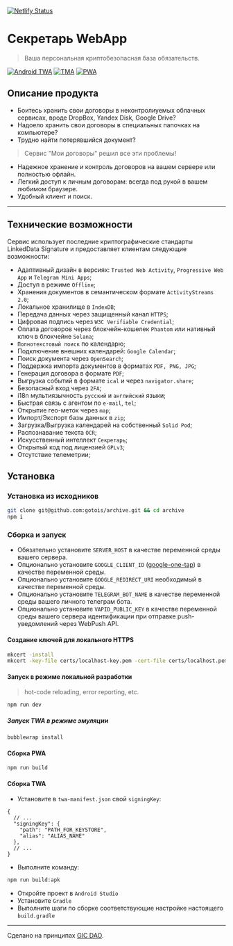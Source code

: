[![Netlify Status](https://api.netlify.com/api/v1/badges/f467de0f-4773-4f8a-ac3b-5d4aeca0ea83/deploy-status)](https://app.netlify.com/sites/my-archive/deploys)

# Секретарь WebApp
> Ваша персональная криптобезопасная база обязательств.

[![Android TWA](https://img.shields.io/badge/Android_TWA-Install-green?logo=android&style=for-the-badge&link=https://play.google.com/store/apps/details?id=ru.baskovsky.archive.twa)](https://play.google.com/store/apps/details?id=ru.baskovsky.archive.twa)
[![TMA](https://img.shields.io/badge/Telegram_Mini_Apps-gray?logo=telegram&style=for-the-badge&link=https://t.me/gotois_bot/App)](https://t.me/gotois_bot/App)
[![PWA](https://img.shields.io/website/https/archive.gotointeractive.com.svg?style=for-the-badge&link=https://archive.gotointeractive.com)](https://archive.gotointeractive.com/)

## Описание продукта

- Боитесь хранить свои договоры в неконтролиуемых облачных сервисах, вроде DropBox, Yandex Disk, Google Drive?
- Надоело хранить свои договоры в специальных папочках на компьютере?
- Трудно найти потерявшийся документ?

> Сервис "Мои договоры" решил все эти проблемы!

- Надежное хранение и контроль договоров на вашем сервере или полностью офлайн.
- Легкий доступ к личным договорам: всегда под рукой в вашем любимом браузере.
- Удобный клиент и поиск.

---

## Технические возможности
Сервис использует последние криптографические стандарты LinkedData Signature и предоставляет клиентам следующие возможности:

- Адаптивный дизайн в версиях: `Trusted Web Activity`, `Progressive Web App` и `Telegram Mini Apps`;
- Доступ в режиме `Offline`;
- Хранения документов в семантическом формате `ActivityStreams 2.0`;
- Локальное хранилище в `IndexDB`;
- Передача данных через защищенный канал `HTTPS`;
- Цифровая подпись через `W3C Verifiable Credential`;
- Оплата договоров через блокчейн-кошелек `Phantom` или нативный ключ в блокчейне `Solana`;
- `Полнотекстовый поиск` по календарю;
- Подключение внешних календарей: `Google Calendar`;
- Поиск документа через `OpenSearch`;
- Поддержка импорта документов в форматах `PDF, PNG, JPG`;
- Генерация договора в формате `PDF`;
- Выгрузка событий в формате `ical` и через `navigator.share`;
- Безопасный вход через `2FA`;
- i18n мультиязычность `русский` и `английский` языки;
- Быстрая связь с агентом по `e-mail`, `tel`;
- Открытие гео-меток через `map`;
- Импорт/Экспорт базы данных в `zip`;
- Загрузка/Выгрузка календарей на собственный `Solid Pod`;
- Распознавание текста `OCR`;
- Искусственный интеллект `Секретарь`;
- Открытый код под лицензией `GPLv3`;
- Отсутствие телеметрии;

## Установка

### Установка из исходников
```bash
git clone git@github.com:gotois/archive.git && cd archive
npm i
```

### Сборка и запуск

- Обязательно установите `SERVER_HOST` в качестве переменной среды вашего сервера.
- Опционально установите `GOOGLE_CLIENT_ID` ([google-one-tap](https://developers.google.com/identity/gsi/web/guides/display-google-one-tap)) в качестве переменной среды.
- Опционально установите `GOOGLE_REDIRECT_URI` необходимый в качестве переменной среды.
- Опционально установите `TELEGRAM_BOT_NAME` в качестве переменной среды вашего личного телеграм бота.
- Опционально установите `VAPID_PUBLIC_KEY` в качестве переменной среды вашего сервера идентификации при отправке push-уведомлений через WebPush API.

#### Создание ключей для локального HTTPS

```bash
mkcert -install
mkcert -key-file certs/localhost-key.pem -cert-file certs/localhost.pem localhost 127.0.0.1 ::1
```

#### Запуск в режиме локальной разработки
> hot-code reloading, error reporting, etc.

```bash
npm run dev
```

##### Запуск TWA в режиме эмуляции
```bash
bubblewrap install
```

#### Сборка PWA

```bash
npm run build
```

####  Сборка TWA

- Установите в `twa-manifest.json` свой `signingKey`:
```json5
{
  // ...
  "signingKey": {
    "path": "PATH_FOR_KEYSTORE",
    "alias": "ALIAS_NAME"
  },
  // ...
}
```

- Выполните команду:
```bash
npm run build:apk
```
- Откройте проект в `Android Studio`
- Установите `Gradle`
- Выполните шаги по сборке соответствующие настройке настоящего `build.gradle`

---
Сделано на принципах [GIC DAO](https://gotointeractive.com/manifest).
